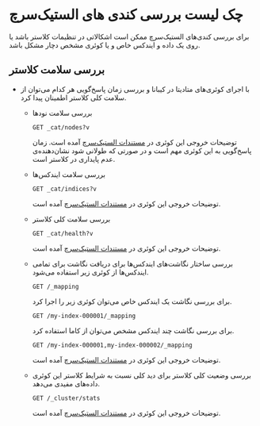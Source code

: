 # چک لیست بررسی کندی های الستیک‌سرچ

برای بررسی کندی‌های الستیک‌سرچ ممکن است اشکالاتی در تنظیمات کلاستر باشد یا روی یک داده و ایندکس خاص و یا کوئری مشخص دچار مشکل باشد.

## بررسی سلامت کلاستر

* با اجرای کوئری‌های متادیتا در کیبانا و بررسی زمان پاسخ‌گویی هر کدام می‌توان از سلامت کلی کلاستر اطمینان پیدا کرد.
    * بررسی سلامت نودها
        
        ```
        GET _cat/nodes?v
        ```
        توضیحات خروجی این کوئری در 
        [مستندات الستیک‌سرچ](https://www.elastic.co/guide/en/elasticsearch/reference/current/cat-nodes.html)
        آمده است.
        زمان پاسخ‌گویی به این کوئری مهم است و در صورتی که طولانی شود نشان‌دهنده‌ی عدم پایداری در کلاستر است.

    * بررسی سلامت ایندکس‌ها
        
        ```
        GET _cat/indices?v
        ```
        توضیحات خروجی این کوئری در 
        [مستندات الستیک‌سرچ](https://www.elastic.co/guide/en/elasticsearch/reference/current/cat-indices.html)
        آمده است.
        
    * بررسی سلامت کلی کلاستر
        
        ```
        GET _cat/health?v
        ```
        توضیحات خروجی این کوئری در 
        [مستندات الستیک‌سرچ](https://www.elastic.co/guide/en/elasticsearch/reference/current/cat-health.html)
        آمده است.
        
    * بررسی ساختار نگاشت‌های ایندکس‌ها
        برای دریافت نگاشت برای تمامی ایندکس‌ها از کوئری زیر استفاده می‌شود.
        ```
        GET /_mapping
        ```
        
        برای بررسی نگاشت یک ایندکس خاص می‌توان کوئری زیر را اجرا کرد.
        ```
        GET /my-index-000001/_mapping
        ```
        
        برای بررسی نگاشت چند ایندکس مشخص می‌توان از کاما استفاده کرد.
        ```
        GET /my-index-000001,my-index-000002/_mapping
        ```
        
        توضیحات خروجی این کوئری در 
        [مستندات الستیک‌سرچ](https://www.elastic.co/guide/en/elasticsearch/reference/current/indices-get-mapping.html)
        آمده است.
    
    * بررسی وضعیت کلی کلاستر
        برای دید کلی نسبت به شرایط کلاستر این کوئری داده‌های مفیدی می‌دهد.

        ```
        GET /_cluster/stats
        ```
        توضیحات خروجی این کوئری در 
        [مستندات الستیک‌سرچ](https://www.elastic.co/guide/en/elasticsearch/reference/current/cluster-stats.html)
        آمده است.
        